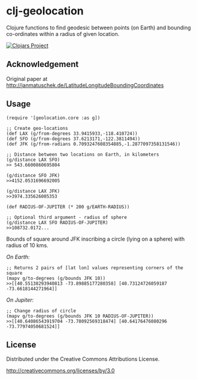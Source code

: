 # clj-geolocation

Clojure functions to find geodesic between points (on Earth) and bounding co-ordinates within a radius of given location.

[![Clojars Project](http://clojars.org/clj-geolocation/latest-version.svg)](http://clojars.org/clj-geolocation)

## Acknowledgement

Original paper at http://janmatuschek.de/LatitudeLongitudeBoundingCoordinates

## Usage

```
(require '[geolocation.core :as g])

;; Create geo-locations
(def LAX (g/from-degrees 33.9415933,-118.410724))
(def SFO (g/from-degrees 37.6213171,-122.3811494))
(def JFK (g/from-radians 0.7093247608354885,-1.2877097358131546))

;; Distance between two locations on Earth, in kilometers
(g/distance LAX SFO)
>> 543.6600860695804

(g/distance SFO JFK)
>>4152.0531696692005

(g/distance LAX JFK)
>>3974.335626005353

(def RADIUS-OF-JUPITER (* 200 g/EARTH-RADIUS))

;; Optional third argument - radius of sphere
(g/distance LAX SFO RADIUS-OF-JUPITER)
>>108732.0172...

```

Bounds of square around JFK inscribing a circle (lying on a sphere) with radius of 10 kms.

*On Earth:*

```
;; Returns 2 pairs of [lat lon] values representing corners of the square
(mapv g/to-degrees (g/bounds JFK 10))
>>[[40.55138293940813 -73.89885177280358] [40.73124726059187 -73.6618144271964]]
```

*On Jupiter:*

```
;; Change radius of circle
(mapv g/to-degrees (g/bounds JFK 10 RADIUS-OF-JUPITER))
>>[[40.64086543919704 -73.78092569318474] [40.64176476080296 -73.77974050681524]]
```

## License

Distributed under the Creative Commons Attributions License.

http://creativecommons.org/licenses/by/3.0
